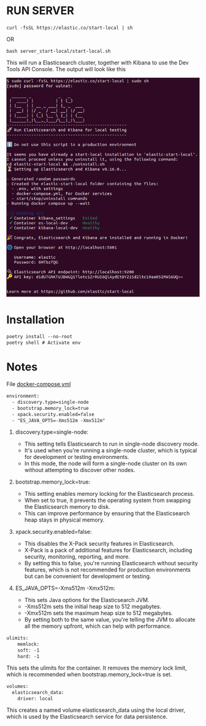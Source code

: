 # RUN SERVER

```console
curl -fsSL https://elastic.co/start-local | sh
```
OR
```console
bash server_start-local/start-local.sh
```
This will run a Elasticsearch cluster, together with Kibana to use the Dev Tools API Console. The output will look like this

![Description of the image](imgs/Screenshot%20from%202024-11-28%2010-25-14.png)


# Installation

```console
poetry install --no-root
poetry shell # Activate env
```

# Notes
File [docker-compose.yml](/elastic-stack/docker-compose.yml)
```console
environment:
  - discovery.type=single-node
  - bootstrap.memory_lock=true
  - xpack.security.enabled=false
  - "ES_JAVA_OPTS=-Xms512m -Xmx512m"
```
1. discovery.type=single-node:
   - This setting tells Elasticsearch to run in single-node discovery mode.
   - It's used when you're running a single-node cluster, which is typical for development or testing environments.
   - In this mode, the node will form a single-node cluster on its own without attempting to discover other nodes.

2. bootstrap.memory_lock=true:
   - This setting enables memory locking for the Elasticsearch process.
   - When set to true, it prevents the operating system from swapping the Elasticsearch memory to disk.
   - This can improve performance by ensuring that the Elasticsearch heap stays in physical memory.

3. xpack.security.enabled=false:
   - This disables the X-Pack security features in Elasticsearch.
   - X-Pack is a pack of additional features for Elasticsearch, including security, monitoring, reporting, and more.
   - By setting this to false, you're running Elasticsearch without security features, which is not recommended for production environments but can be convenient for development or testing.

4. ES_JAVA_OPTS=-Xms512m -Xmx512m:
   - This sets Java options for the Elasticsearch JVM.
   - -Xms512m sets the initial heap size to 512 megabytes.
   - -Xmx512m sets the maximum heap size to 512 megabytes.
   - By setting both to the same value, you're telling the JVM to allocate all the memory upfront, which can help with performance.

```console
ulimits:
    memlock:
    soft: -1
    hard: -1
```   
This sets the ulimits for the container. It removes the memory lock limit, which is recommended when bootstrap.memory_lock=true is set.

```console 
volumes:
  elasticsearch_data:
    driver: local
```
This creates a named volume elasticsearch_data using the local driver, which is used by the Elasticsearch service for data persistence.
